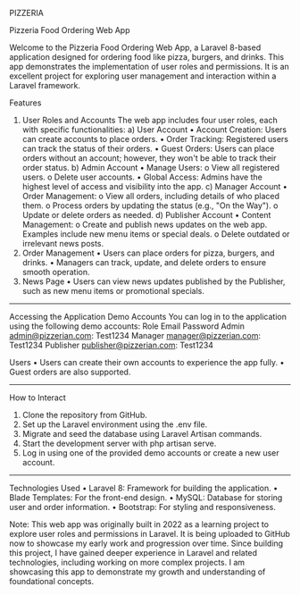 PIZZERIA

Pizzeria Food Ordering Web App

Welcome to the Pizzeria Food Ordering Web App, a Laravel 8-based application designed for ordering food like pizza, burgers, and drinks.
This app demonstrates the implementation of user roles and permissions. It is an excellent project for exploring user management and interaction within a Laravel framework.

Features
1. User Roles and Accounts
The web app includes four user roles, each with specific functionalities:
a) User Account
•	Account Creation: Users can create accounts to place orders.
•	Order Tracking: Registered users can track the status of their orders.
•	Guest Orders: Users can place orders without an account; however, they won't be able to track their order status.
b) Admin Account
•	Manage Users:
o	View all registered users.
o	Delete user accounts.
•	Global Access: Admins have the highest level of access and visibility into the app.
c) Manager Account
•	Order Management:
o	View all orders, including details of who placed them.
o	Process orders by updating the status (e.g., "On the Way").
o	Update or delete orders as needed.
d) Publisher Account
•	Content Management:
o	Create and publish news updates on the web app. Examples include new menu items or special deals.
o	Delete outdated or irrelevant news posts.
2. Order Management
•	Users can place orders for pizza, burgers, and drinks.
•	Managers can track, update, and delete orders to ensure smooth operation.
3. News Page
•	Users can view news updates published by the Publisher, such as new menu items or promotional specials.
________________________________________
Accessing the Application
Demo Accounts
You can log in to the application using the following demo accounts:
   Role	        Email	                  Password
   Admin	    admin@pizzerian.com:      Test1234
   Manager	    manager@pizzerian.com:    Test1234
   Publisher	publisher@pizzerian.com:  Test1234

Users
•	Users can create their own accounts to experience the app fully.
•	Guest orders are also supported.
________________________________________
How to Interact
1.	Clone the repository from GitHub.
2.	Set up the Laravel environment using the .env file.
3.	Migrate and seed the database using Laravel Artisan commands.
4.	Start the development server with php artisan serve.
5.	Log in using one of the provided demo accounts or create a new user account.
________________________________________
Technologies Used
•	Laravel 8: Framework for building the application.
•	Blade Templates: For the front-end design.
•	MySQL: Database for storing user and order information.
•	Bootstrap: For styling and responsiveness.

Note: This web app was originally built in 2022 as a learning project to explore user roles and permissions in Laravel. 
      It is being uploaded to GitHub now to showcase my early work and progression over time.
      Since building this project, I have gained deeper experience in Laravel and related technologies, including working on more complex projects. 
      I am showcasing this app to demonstrate my growth and understanding of foundational concepts.
